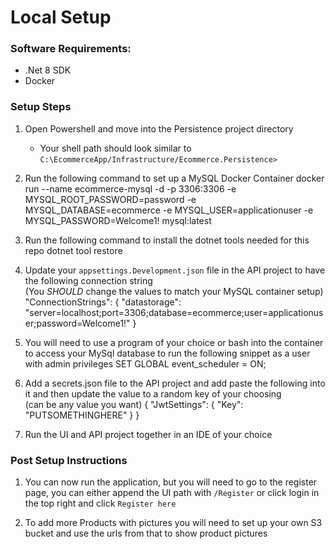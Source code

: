 # Local Setup
### Software Requirements:
* .Net 8 SDK 
* Docker

### Setup Steps
1) Open Powershell and move into the Persistence project directory
    - Your shell path should look similar to `C:\EcommerceApp/Infrastructure/Ecommerce.Persistence>`
2) Run the following command to set up a MySQL Docker Container
    <code-block lang="bash">
        docker run --name ecommerce-mysql -d -p 3306:3306 -e MYSQL_ROOT_PASSWORD=password -e MYSQL_DATABASE=ecommerce -e MYSQL_USER=applicationuser -e MYSQL_PASSWORD=Welcome1! mysql:latest
    </code-block>

3) Run the following command to install the dotnet tools needed for this repo
    <code-block lang="bash">
        dotnet tool restore
    </code-block>
        
4) Update your `appsettings.Development.json` file in the API project to have the following connection string <br/> (You *SHOULD* change the values to match your MySQL container setup)
    <code-block lang="json">
        "ConnectionStrings": {
            "datastorage": "server=localhost;port=3306;database=ecommerce;user=applicationuser;password=Welcome1!"
        }
    </code-block>
5) You will need to use a program of your choice or bash into the container to access your MySql database to run the following snippet as a user with admin privileges
   <code-block lang="sql">
      SET GLOBAL event_scheduler = ON;
   </code-block>
6) Add a secrets.json file to the API project and add paste the following into it and then update the value to a random key of your choosing <br/> (can be any value you want)
    <code-block lang="json">
        {
            "JwtSettings": {
                "Key": "PUTSOMETHINGHERE"
            }
        }
    </code-block>
7) Run the UI and API project together in an IDE of your choice

### Post Setup Instructions

1) You can now run the application, but you will need to go to the register page, you can either append the UI 
path with `/Register` or click login in the top right and click `Register here`

2) To add more Products with pictures you will need to set up your own S3 bucket and use the urls from that to 
show product pictures
